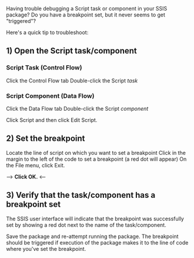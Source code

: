 Having trouble debugging a Script task or component in your SSIS package?  Do you have a breakpoint set, but it never seems to get "triggered"?

Here's a quick tip to troubleshoot:

## 1) Open the Script task/component
### Script Task (Control Flow)
Click the Control Flow tab
Double-click the Script *task*

### Script Component (Data Flow)
Click the Data Flow tab
Double-click the Script *component*

Click Script and then click Edit Script.

## 2) Set the breakpoint
Locate the line of script on which you want to set a breakpoint
Click in the margin to the left of the code to set a breakpoint (a red dot will appear)
On the File menu, click Exit.

--> **Click OK.** <--

## 3) Verify that the task/component has a breakpoint set
The SSIS user interface will indicate that the breakpoint was successfully set by showing a red dot next to the name of the task/component.

Save the package and re-attempt running the package.  The breakpoint should be triggered if execution of the package makes it to the line of code where you've set the breakpoint.
